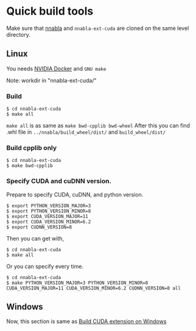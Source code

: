 # Quick build tools

Make sure that [nnabla](https://github.com/sony/nnabla) and `nnabla-ext-cuda` are cloned on the same level directory.

## Linux

You needs [NVIDIA Docker](https://github.com/NVIDIA/nvidia-docker) and `GNU make`

Note: workdir in "nnabla-ext-cuda/"

### Build
```
$ cd nnabla-ext-cuda
$ make all
```
`make all` is as same as `make bwd-cpplib bwd-wheel`
After this you can find .whl file in `../nnabla/build_wheel/dist/` and `build_wheel/dist/`

### Build cpplib only
```
$ cd nnabla-ext-cuda
$ make bwd-cpplib
```

### Specify CUDA and cuDNN version.

Prepare to specify CUDA, cuDNN, and python version.
```
$ export PYTHON_VERSION_MAJOR=3
$ export PYTHON_VERSION_MINOR=8
$ export CUDA_VERSION_MAJOR=11
$ export CUDA_VERSION_MINOR=6.2
$ export CUDNN_VERSION=8
```

Then you can get with,
```
$ cd nnabla-ext-cuda
$ make all
```

Or you can specify every time.
```
$ cd nnabla-ext-cuda
$ make PYTHON_VERSION_MAJOR=3 PYTHON_VERSION_MINOR=8 CUDA_VERSION_MAJOR=11 CUDA_VERSION_MINOR=6.2 CUDNN_VERSION=8 all
```

## Windows

Now, this section is same as [Build CUDA extension on Windows](build_windows.md)


